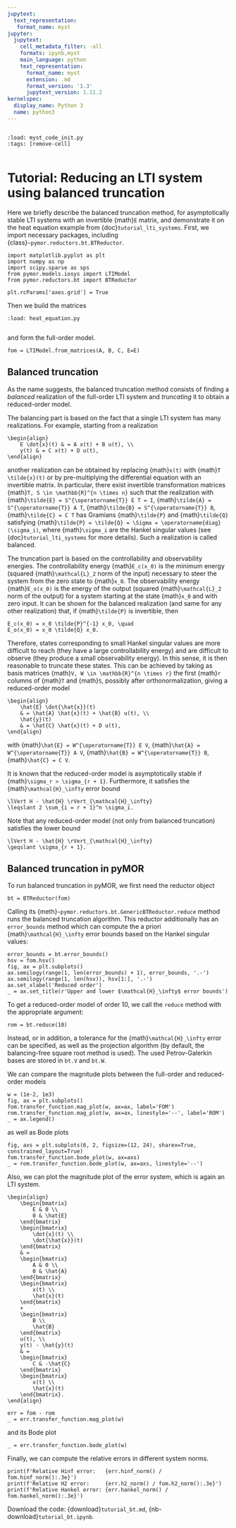 ```yaml
---
jupytext:
  text_representation:
   format_name: myst
jupyter:
  jupytext:
    cell_metadata_filter: -all
    formats: ipynb,myst
    main_language: python
    text_representation:
      format_name: myst
      extension: .md
      format_version: '1.3'
      jupytext_version: 1.11.2
kernelspec:
  display_name: Python 3
  name: python3
---
```


```{try_on_binder}
```

```{code-cell}
:load: myst_code_init.py
:tags: [remove-cell]


```

# Tutorial: Reducing an LTI system using balanced truncation


Here we briefly describe the balanced truncation method,
for asymptotically stable LTI systems with an invertible {math}`E` matrix,
and demonstrate it on the heat equation example from
{doc}`tutorial_lti_systems`.
First, we import necessary packages, including
{class}`~pymor.reductors.bt.BTReductor`.

```{code-cell}
import matplotlib.pyplot as plt
import numpy as np
import scipy.sparse as sps
from pymor.models.iosys import LTIModel
from pymor.reductors.bt import BTReductor

plt.rcParams['axes.grid'] = True
```

Then we build the matrices

```{code-cell}
:load: heat_equation.py


```

and form the full-order model.

```{code-cell}
fom = LTIModel.from_matrices(A, B, C, E=E)
```

## Balanced truncation

As the name suggests,
the balanced truncation method consists of
finding a *balanced* realization of the full-order LTI system and
*truncating* it to obtain a reduced-order model.

The balancing part is based on the fact that a single LTI system has many
realizations.
For example, starting from a realization

```{math}
\begin{align}
    E \dot{x}(t) & = A x(t) + B u(t), \\
    y(t) & = C x(t) + D u(t),
\end{align}
```

another realization can be obtained by replacing {math}`x(t)` with
{math}`T \tilde{x}(t)` or by pre-multiplying the differential equation with an
invertible matrix.
In particular, there exist invertible transformation matrices
{math}`T, S \in \mathbb{R}^{n \times n}` such that the realization with
{math}`\tilde{E} = S^{\operatorname{T}} E T = I`,
{math}`\tilde{A} = S^{\operatorname{T}} A T`,
{math}`\tilde{B} = S^{\operatorname{T}} B`,
{math}`\tilde{C} = C T`
has Gramians {math}`\tilde{P}` and {math}`\tilde{Q}` satisfying
{math}`\tilde{P} = \tilde{Q} = \Sigma = \operatorname{diag}(\sigma_i)`,
where {math}`\sigma_i` are the Hankel singular values
(see {doc}`tutorial_lti_systems` for more details).
Such a realization is called balanced.

The truncation part is based on the controllability and observability energies.
The controllability energy {math}`E_c(x_0)` is the minimum energy (squared
{math}`\mathcal{L}_2` norm of the input) necessary to steer the system from the
zero state to {math}`x_0`.
The observability energy {math}`E_o(x_0)` is the energy of the output (squared
{math}`\mathcal{L}_2` norm of the output) for a system starting at the state
{math}`x_0` and with zero input.
It can be shown for the balanced realization
(and same for any other realization)
that,
if {math}`\tilde{P}` is invertible,
then

```{math}
E_c(x_0) = x_0 \tilde{P}^{-1} x_0, \quad
E_o(x_0) = x_0 \tilde{Q} x_0.
```

Therefore, states corresponding to small Hankel singular values are more
difficult to reach (they have a large controllability energy) and are difficult
to observe (they produce a small observability energy).
In this sense, it is then reasonable to truncate these states.
This can be achieved by taking as basis matrices
{math}`V, W \in \mathbb{R}^{n \times r}` the first {math}`r` columns of
{math}`T` and {math}`S`,
possibly after orthonormalization,
giving a reduced-order model

```{math}
\begin{align}
    \hat{E} \dot{\hat{x}}(t)
    & = \hat{A} \hat{x}(t) + \hat{B} u(t), \\
    \hat{y}(t)
    & = \hat{C} \hat{x}(t) + D u(t),
\end{align}
```

with
{math}`\hat{E} = W^{\operatorname{T}} E V`,
{math}`\hat{A} = W^{\operatorname{T}} A V`,
{math}`\hat{B} = W^{\operatorname{T}} B`,
{math}`\hat{C} = C V`.

It is known that the reduced-order model is asymptotically stable if
{math}`\sigma_r > \sigma_{r + 1}`.
Furthermore, it satisfies the {math}`\mathcal{H}_\infty` error bound

```{math}
\lVert H - \hat{H} \rVert_{\mathcal{H}_\infty}
\leqslant 2 \sum_{i = r + 1}^n \sigma_i.
```

Note that any reduced-order model (not only from balanced truncation) satisfies
the lower bound

```{math}
\lVert H - \hat{H} \rVert_{\mathcal{H}_\infty}
\geqslant \sigma_{r + 1}.
```

## Balanced truncation in pyMOR

To run balanced truncation in pyMOR, we first need the reductor object

```{code-cell}
bt = BTReductor(fom)
```

Calling its {meth}`~pymor.reductors.bt.GenericBTReductor.reduce` method runs the
balanced truncation algorithm. This reductor additionally has an `error_bounds`
method which can compute the a priori {math}`\mathcal{H}_\infty` error bounds
based on the Hankel singular values:

```{code-cell}
error_bounds = bt.error_bounds()
hsv = fom.hsv()
fig, ax = plt.subplots()
ax.semilogy(range(1, len(error_bounds) + 1), error_bounds, '.-')
ax.semilogy(range(1, len(hsv)), hsv[1:], '.-')
ax.set_xlabel('Reduced order')
_ = ax.set_title(r'Upper and lower $\mathcal{H}_\infty$ error bounds')
```

To get a reduced-order model of order 10, we call the `reduce` method with the
appropriate argument:

```{code-cell}
rom = bt.reduce(10)
```

Instead, or in addition, a tolerance for the {math}`\mathcal{H}_\infty` error
can be specified, as well as the projection algorithm (by default, the
balancing-free square root method is used).
The used Petrov-Galerkin bases are stored in `bt.V` and `bt.W`.

We can compare the magnitude plots between the full-order and reduced-order
models

```{code-cell}
w = (1e-2, 1e3)
fig, ax = plt.subplots()
fom.transfer_function.mag_plot(w, ax=ax, label='FOM')
rom.transfer_function.mag_plot(w, ax=ax, linestyle='--', label='ROM')
_ = ax.legend()
```

as well as Bode plots

```{code-cell}
fig, axs = plt.subplots(6, 2, figsize=(12, 24), sharex=True, constrained_layout=True)
fom.transfer_function.bode_plot(w, ax=axs)
_ = rom.transfer_function.bode_plot(w, ax=axs, linestyle='--')
```

Also, we can plot the magnitude plot of the error system,
which is again an LTI system.

```{math}
\begin{align}
    \begin{bmatrix}
        E & 0 \\
        0 & \hat{E}
    \end{bmatrix}
    \begin{bmatrix}
        \dot{x}(t) \\
        \dot{\hat{x}}(t)
    \end{bmatrix}
    & =
    \begin{bmatrix}
        A & 0 \\
        0 & \hat{A}
    \end{bmatrix}
    \begin{bmatrix}
        x(t) \\
        \hat{x}(t)
    \end{bmatrix}
    +
    \begin{bmatrix}
        B \\
        \hat{B}
    \end{bmatrix}
    u(t), \\
    y(t) - \hat{y}(t)
    & =
    \begin{bmatrix}
        C & -\hat{C}
    \end{bmatrix}
    \begin{bmatrix}
        x(t) \\
        \hat{x}(t)
    \end{bmatrix}.
\end{align}
```

```{code-cell}
err = fom - rom
_ = err.transfer_function.mag_plot(w)
```

and its Bode plot

```{code-cell}
_ = err.transfer_function.bode_plot(w)
```

Finally, we can compute the relative errors in different system norms.

```{code-cell}
print(f'Relative Hinf error:   {err.hinf_norm() / fom.hinf_norm():.3e}')
print(f'Relative H2 error:     {err.h2_norm() / fom.h2_norm():.3e}')
print(f'Relative Hankel error: {err.hankel_norm() / fom.hankel_norm():.3e}')
```

Download the code:
{download}`tutorial_bt.md`,
{nb-download}`tutorial_bt.ipynb`.
